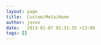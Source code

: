 ```yaml
---
layout: page
title:  Custom/Meta/Home
author: jevon
date:   2013-01-07 02:31:35 +13:00
tags: []
---
```


<meta name="geo.position" content="174.775679,-41.293382"><!-- http://www.a2b.cc/help-searching-addurl-metatags.a2b: position from google earth -->

<!-- Facebook insights -->
<meta property="fb:admins" content="712536049" />

<!-- OpenID stuff -->
<link rel="openid.server" href="http://journals.jevon.org/openid.php?id=jevon">

<link rel="alternate" title="Jevon Wright's Journal RSS" href="http://journals.jevon.org/users/jevon/rss" type="application/rss+xml" />
<link rel="meta" title="Jevon Wright's FOAF" href="http://journals.jevon.org/users/jevon/foaf" type="application/rdf+xml" />

